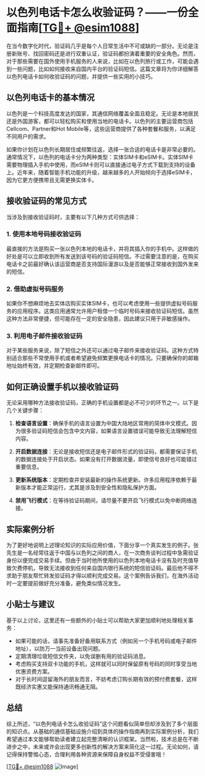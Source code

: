 # 以色列电话卡怎么收验证码？——一份全面指南[[TG💪+ @esim1088](https://t.me/s/esim1088)]

在当今数字化时代，验证码几乎是每个人日常生活中不可或缺的一部分。无论是注册新账号、找回密码还是进行双重认证，验证码都扮演着重要的安全角色。然而，对于那些需要在国外使用手机服务的人来说，比如在以色列旅行或工作，可能会遇到一些问题，比如如何接收来自国内平台的验证码短信。这篇文章将为你详细解答以色列电话卡如何收验证码的问题，并提供一些实用的小技巧。

## 以色列电话卡的基本情况

以色列是一个科技高度发达的国家，其通信网络覆盖全面且稳定。无论是本地居民还是外国游客，都可以轻松购买和使用当地的电话卡。以色列的主要运营商包括Cellcom、Partner和Hot Mobile等，这些运营商提供了各种套餐和服务，以满足不同用户的需求。

如果你计划在以色列长期居住或频繁往返，选择一张合适的电话卡是非常必要的。通常情况下，以色列的电话卡分为两种类型：实体SIM卡和eSIM卡。实体SIM卡需要物理插入手机中使用，而eSIM卡则可以直接通过电子方式下载到支持的设备上。近年来，随着智能手机功能的升级，越来越多的人开始倾向于选择eSIM卡，因为它更方便携带且无需更换实体卡。

## 接收验证码的常见方式

当涉及到接收验证码时，主要有以下几种方式可供选择：

### 1. 使用本地号码接收验证码

最直接的方法是购买一张以色列本地的电话卡，并将其插入你的手机中。这样做的好处是可以立即收到所有发送到该号码的验证码短信。不过需要注意的是，在购买电话卡之前最好确认该运营商是否支持国际漫游以及是否能够正常接收到国外发来的短信。

### 2. 借助虚拟号码服务

如果你不想麻烦地去实体店购买实体SIM卡，也可以考虑使用一些提供虚拟号码服务的应用程序。这类应用通常允许用户租借一个临时号码来接收验证码短信。虽然这种方法非常便捷，但可能存在一定的安全隐患，因此建议只用于非敏感操作。

### 3. 利用电子邮件接收验证码

对于某些服务来说，除了短信之外还可以通过电子邮件来接收验证码。这种方式特别适合那些不常使用手机或者希望避免频繁更换电话卡的情况。只要确保你的邮箱地址始终有效，并定期检查新邮件即可。

## 如何正确设置手机以接收验证码

无论采用哪种方法接收验证码，正确的手机设置都是必不可少的环节之一。以下是几个关键步骤：

1. **检查语言设置**：确保手机的语言设置为中国大陆地区常用的简体中文模式。因为很多验证码短信会包含中文内容，如果语言设置错误可能导致无法理解短信内容。
   
2. **开启数据连接**：无论是接收短信还是电子邮件形式的验证码，都需要保证手机的数据连接处于开启状态。如果没有打开数据流量，即使信号良好也可能错过重要信息。

3. **更新系统版本**：定期检查并安装最新的操作系统更新。许多应用程序依赖于最新版本才能正常运行，尤其是涉及到安全性和隐私保护方面。

4. **禁用飞行模式**：在等待验证码期间，请尽量不要开启飞行模式以免中断网络连接。

## 实际案例分析

为了更好地说明上述理论知识的实际应用价值，下面分享一个真实发生的例子。张先生是一名经常往返于中国与以色列之间的商人，在一次商务谈判过程中急需验证身份以便完成交易手续。但由于当时他所使用的以色列本地电话卡没有及时充值导致欠费停机，导致无法接收到任何来自国内银行系统的短信验证码。最后他不得不求助于朋友帮忙转发验证码才得以顺利完成交易。这个案例告诉我们，在海外活动时一定要提前做好充分准备，避免类似情况发生。

## 小贴士与建议

基于以上讨论，这里还有一些额外的小贴士可以帮助大家更加顺利地处理相关事务：

- 如果可能的话，请事先准备好备用联系方式（例如另一个手机号码或电子邮件地址），以防万一当前设备出现问题。
- 定期清理垃圾短信文件夹，以免误删有用的验证码消息。
- 考虑购买支持双卡功能的手机，这样就可以同时保留原有号码的同时享受当地优惠资费方案。
- 对于长时间逗留海外的朋友而言，不妨考虑订购长期有效的预付费套餐，这样既经济实惠又能保持通讯畅通无阻。

## 总结

综上所述，“以色列电话卡怎么收验证码”这个问题看似简单但却涉及到了多个层面的知识点。从基础的通信基础设施介绍到具体的操作指南再到实际案例分析，我们希望通过本文能够帮助读者建立起完整清晰的认识框架。当然啦，技术总是在不断进步之中，未来或许会出现更多创新性的解决方案来简化这一过程。无论如何，请记得保持警惕心态，合理利用各种资源来保障自身权益不受侵害哦！

[[TG💪+ @esim1088](https://t.me/s/esim1088) ![Image](https://i.postimg.cc/4NQfJmqS/Snipaste-2025-05-13-00-14-12.png)]